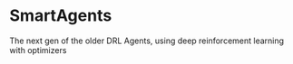 # SmartAgents
The next gen of the older DRL Agents, using deep reinforcement learning with optimizers
